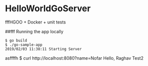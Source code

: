 # HelloWorldGoServer
fffHGOO + Docker + unit tests


##fff Running the app locally

```yyyybash hello
$ go build
$ ./go-sample-app
2019/02/03 11:38:11 Starting Server
```

asffffh
$ curl http://localhost:8080?name=Nofar
Hello, Raghav 
Test2
``` 

  
   
   
    
         
          
               
 
   
  
